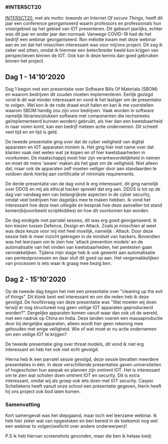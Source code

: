 ###  #INTERSCT20
[INTERSCT20](https://intersct.nl/intersct20/), met als motto: *towards an Internet Of secure Things*, heeft dit jaar een conference
georganiseerd waarin professors en professionals hun visie/gebied op het gebied van IOT presenteren. Dit gebeurt jaarlijks, echter was dit jaar en ander jaar dan normaal.
Vanwege COVID-19 had de het bedrijf een webinar georganiseerd. Ron mélotte kwam met deze webinar aan en zei dat het misschien interessant was voor mij/ons project.
Dit zag ik zeker wel zitten, omdat ik hiermee een beter/breder beeld kon krijgen van perspectieven binnen de IOT. Ook kan ik deze kennis
dan goed gebruiken binnen het project.

## Dag 1 - 14'10'2020
Dag 1 begon met een presentatie over Software Bills Of Materials (SBOM) en waarom bedrijven dit zouden moeten implementeren. Eerlijk
gezegd vond ik dit wat minder interessant en vond ik het lastiger om de presentator te volgen. Wel kon ik de rode draad eruit halen en kan ik me voorstellen
waarom SBOM handig zou zijn voor bedrijven. Vaak worden in software namelijk libraries(stukken software met componenten die rechstreeks geïmplementeerd kunnen worden) gebruikt,
als hier dan een kwetsbaarheid in naar voren komt, kan een bedrijf meteen actie ondernemen. Dit scheelt veel tijd en en tijd is geld.

De tweede presentatie ging over dat de cyber veiligheid van digital apparaten en IOT apparaten miniem is. 
Het ging hier met name over dat klanten vaak niet weten wat ze kopen en of hier kwetsbaarheden in voorkomen.
De maatschappij moet hier zijn verantwoordelijkheid in nemen en moet de mens 'aware' maken als het gaat om de veiligheid. 
Niet alleen dat, maar ook de apparaten zelf moeten veiliger door aan standaarden te voldoen denk hierbij aan certificatie of minimale requirements.

De derde presentatie van de dag vond ik erg interessant, dit ging namelijk over DDOS en mij als ethical hacker spreekt dat erg aan.
DDOS is tot op de dag van vandaag een van belangrijkste aspecten in de cyber security, omdat veel bedrijven hier dagelijks mee te maken hebben.
Ik vond het interessant hoe deze man uitlegde en besprak hoe deze aanvallen tot stand komen(bijvoorbeeld scriptkiddies) en hoe
dit voorkomen kan worden.

De dag eindigde met parralel sessies, dit was erg goed georganiseerd. Ik kon kiezen tussen Defence, Design en Attack.
Zoals je misschien al weet was deze keuze voor mij niet heel moeilijk, namelijk : Attack. Door deze sessie heb ik meer inzicht gekregen
in de mindset van hackers. Bovendien was het leerzaam om te zien hoe 'attack prevention models' en de automatisatie van het 
vinden van kwetsbaarheden, het pentesten gaan vermakkelijken. Tijdens mijn stage heb ik ook gewerkt aan automatisatie
van pentestprocessen en daar sluit dit goed op aan. Het vergemakkelijken van processen is iets waar ik graag mee bezig ben.

## Dag 2 - 15'10'2020
Op de tweede dag begon het met een presentatie over "cleaning up the evil of things". Dit klonk best wel interessant en om
die reden heb ik deze gevolgd. De hoofdvraag van deze presentatie was "Wat moeten wij doen terwijl er nog structureel nog geen veilige IOT apparaten geproduceerd worden?". 
Dergelijke apparaten komen vanuit waar dan ook uit de wereld, met een nadruk op China en India. Deze landen
voeren een massaproductie door bij dergelijke apparaten, alleen wordt hier geen rekening mee gehouden met enige veiligheid.
Wie of wat moet er nu actie ondernemen om een veilige IOT te krijgen?

De tweede presentatie ging over threat models, dit vond ik niet erg interessant en heb het ook niet echt gevolgd.

Hierna heb ik een parralel sessie gevolgd, deze sessie bevatten meerdere presentaties in één. In deze verschillende presentaties gaven
universiteiten of hogescholen hun aanpak en plannen zijn omtrent IOT. Het is interessant om te zien wat scholen doen omtrent IOT en security. Dit is extra interessant, omdat wij als groep ook iets doen met IOT security.
Casper Schellekens heeft vanuit onze school een presentatie gegeven, hierin heeft hij ons project ook bod laten komen.


### Samenvatting
Kort samengevat was het diepgaand, maar toch wel leerzame webinar. Ik heb hier zeker wat van opgestoken en ben bereid
in de toekomst nog wel een webinar to volgen(wellicht over andere onderwerpen)!

P.S ik heb hiervan screenshots gevonden, maar die ben ik helaas kwijt.
